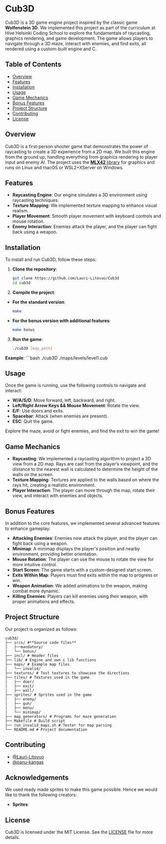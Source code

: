 # Cub3D

Cub3D is a 3D game engine project inspired by the classic game **Wolfenstein 3D**. We implemented this project as part of the curriculum at Hive Helsinki Coding School to explore the fundamentals of raycasting, graphics rendering, and game development. The game allows players to navigate through a 3D maze, interact with enemies, and find exits, all rendered using a custom-built engine and C.

## Table of Contents
- [Overview](#overview)
- [Features](#features)
- [Installation](#installation)
- [Usage](#usage)
- [Game Mechanics](#game-mechanics)
- [Bonus Features](#bonus-features)
- [Project Structure](#project-structure)
- [Contributing](#contributing)
- [License](#license)

## Overview

Cub3D is a first-person shooter game that demonstrates the power of raycasting to create a 3D experience from a 2D map. We built this engine from the ground up, handling everything from graphics rendering to player input and enemy AI. The project uses the [**MLX42** library](https://github.com/codam-coding-college/MLX42) for graphics and runs on Linux and macOS or WSL2+XServer on Windows.

## Features

- **Raycasting Engine**: Our engine simulates a 3D environment using raycasting techniques.
- **Texture Mapping**: We implemented texture mapping to enhance visual realism.
- **Player Movement**: Smooth player movement with keyboard controls and mouse rotation.
- **Enemy Interaction**: Enemies attack the player, and the player can fight back using a weapon.

## Installation

To install and run Cub3D, follow these steps:

1. **Clone the repository**:
   ```bash
   git clone https://github.com/Lauri-Litovuo/Cub3d
   cd cub3d
2. **Compile the project**:
- **For the standard version**:
   ```bash
   make
- **For the bonus version with additional features**:
   ```bash
   make bonus
3. **Run the game**:
   ```bash
   ./cub3D [map_path]
**Example**:
	```bash
	./cub3D ./maps/levels/level1.cub

## Usage

Once the game is running, use the following controls to navigate and interact:

- **W/A/S/D**: Move forward, left, backward, and right.
- **Left/Right Arrow Keys && Mouse Movement**: Rotate the view.
- **E/F**: Use doors and exits.
- **Spacebar**: Attack (when enemies are present).
- **ESC**: Quit the game.

Explore the maze, avoid or fight enemies, and find the exit to win the game!

## Game Mechanics

- **Raycasting**: We implemented a raycasting algorithm to project a 3D view from a 2D map. Rays are cast from the player’s viewpoint, and the distance to the nearest wall is calculated to determine the height of the walls on the screen.
- **Texture Mapping**: Textures are applied to the walls based on where the rays hit, creating a realistic environment.
- **Player Interaction**: The player can move through the map, rotate their view, and interact with enemies and objects.

## Bonus Features

In addition to the core features, we implemented several advanced features to enhance gameplay:

- **Attacking Enemies**: Enemies now attack the player, and the player can fight back using a weapon.
- **Minimap**: A minimap displays the player's position and nearby environment, providing better orientation.
- **Mouse Rotation**: The player can use the mouse to rotate the view for more intuitive control.
- **Start Screen**: The game starts with a custom-designed start screen.
- **Exits Within Map**: Players must find exits within the map to progress or win.
- **Weapon Animation**: We added animations to the weapon, making combat more dynamic.
- **Killing Enemies**: Players can kill enemies using their weapon, with proper animations and effects.

## Project Structure

Our project is organized as follows:

	cub3d/
	├── srcs/ #**Source code files**
	|	├──mandatory/
	|	└── bonus/
	├── incl/ # Header files
	├── lib/ # Engine and own c lib functions
	├── maps/ # Example map files
	|	└── invalid/
	├── textures/ # Test textures to showcase the directions
	├── tiles/ # Textures used in the game
	|	├── door/
	|	├── exit/
	|	├── wall/
	├── sprites/ # Sprites used in the game
	|	├── enemy/
	|	├── gun/
	|	├── menu/
	|	└── minimap/
	├── map_generators/ # Programs for maze generation
	├── Makefile # Build script
	├── run_invalid_maps.sh # Tester for map parsing
	└── README.md # Project documentation

## Contributing

- [@Lauri-Litovuo](https://github.com/Lauri-Litovuo)
- [@panu-kangas](https://github.com/panu-kangas)

## Acknowledgements
We used ready made sprites to make this game possible. Hence we would like to thank the following creators:
- **Sprites**:


## License

Cub3D is licensed under the MIT License. See the [LICENSE](LICENSE) file for more details.
